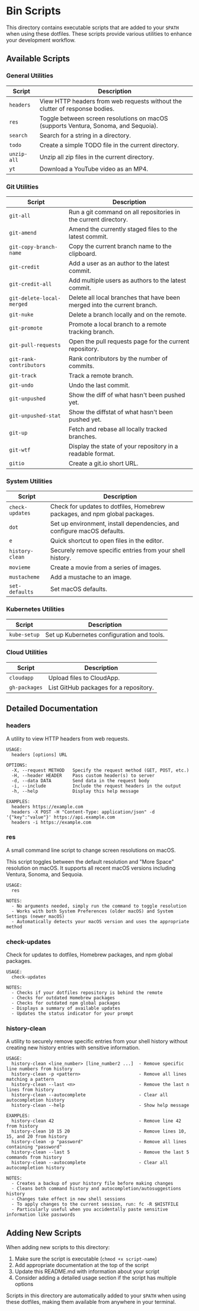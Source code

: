 # Bin Scripts

This directory contains executable scripts that are added to your `$PATH` when using these dotfiles. These scripts provide various utilities to enhance your development workflow.

## Available Scripts

### General Utilities

| Script | Description |
|--------|-------------|
| `headers` | View HTTP headers from web requests without the clutter of response bodies. |
| `res` | Toggle between screen resolutions on macOS (supports Ventura, Sonoma, and Sequoia). |
| `search` | Search for a string in a directory. |
| `todo` | Create a simple TODO file in the current directory. |
| `unzip-all` | Unzip all zip files in the current directory. |
| `yt` | Download a YouTube video as an MP4. |

### Git Utilities

| Script | Description |
|--------|-------------|
| `git-all` | Run a git command on all repositories in the current directory. |
| `git-amend` | Amend the currently staged files to the latest commit. |
| `git-copy-branch-name` | Copy the current branch name to the clipboard. |
| `git-credit` | Add a user as an author to the latest commit. |
| `git-credit-all` | Add multiple users as authors to the latest commit. |
| `git-delete-local-merged` | Delete all local branches that have been merged into the current branch. |
| `git-nuke` | Delete a branch locally and on the remote. |
| `git-promote` | Promote a local branch to a remote tracking branch. |
| `git-pull-requests` | Open the pull requests page for the current repository. |
| `git-rank-contributors` | Rank contributors by the number of commits. |
| `git-track` | Track a remote branch. |
| `git-undo` | Undo the last commit. |
| `git-unpushed` | Show the diff of what hasn't been pushed yet. |
| `git-unpushed-stat` | Show the diffstat of what hasn't been pushed yet. |
| `git-up` | Fetch and rebase all locally tracked branches. |
| `git-wtf` | Display the state of your repository in a readable format. |
| `gitio` | Create a git.io short URL. |

### System Utilities

| Script | Description |
|--------|-------------|
| `check-updates` | Check for updates to dotfiles, Homebrew packages, and npm global packages. |
| `dot` | Set up environment, install dependencies, and configure macOS defaults. |
| `e` | Quick shortcut to open files in the editor. |
| `history-clean` | Securely remove specific entries from your shell history. |
| `movieme` | Create a movie from a series of images. |
| `mustacheme` | Add a mustache to an image. |
| `set-defaults` | Set macOS defaults. |

### Kubernetes Utilities

| Script | Description |
|--------|-------------|
| `kube-setup` | Set up Kubernetes configuration and tools. |

### Cloud Utilities

| Script | Description |
|--------|-------------|
| `cloudapp` | Upload files to CloudApp. |
| `gh-packages` | List GitHub packages for a repository. |

## Detailed Documentation

### headers

A utility to view HTTP headers from web requests.

```
USAGE:
  headers [options] URL

OPTIONS:
  -X, --request METHOD   Specify the request method (GET, POST, etc.)
  -H, --header HEADER    Pass custom header(s) to server
  -d, --data DATA        Send data in the request body
  -i, --include          Include the request headers in the output
  -h, --help             Display this help message

EXAMPLES:
  headers https://example.com
  headers -X POST -H "Content-Type: application/json" -d '{"key":"value"}' https://api.example.com
  headers -i https://example.com
```

### res

A small command line script to change screen resolutions on macOS.

This script toggles between the default resolution and "More Space" resolution on macOS. It supports all recent macOS versions including Ventura, Sonoma, and Sequoia.

```
USAGE:
  res

NOTES:
  - No arguments needed, simply run the command to toggle resolution
  - Works with both System Preferences (older macOS) and System Settings (newer macOS)
  - Automatically detects your macOS version and uses the appropriate method
```

### check-updates

Check for updates to dotfiles, Homebrew packages, and npm global packages.

```
USAGE:
  check-updates

NOTES:
  - Checks if your dotfiles repository is behind the remote
  - Checks for outdated Homebrew packages
  - Checks for outdated npm global packages
  - Displays a summary of available updates
  - Updates the status indicator for your prompt
```

### history-clean

A utility to securely remove specific entries from your shell history without creating new history entries with sensitive information.

```
USAGE:
  history-clean <line_number> [line_number2 ...]  - Remove specific line numbers from history
  history-clean -p <pattern>                      - Remove all lines matching a pattern
  history-clean --last <n>                        - Remove the last n lines from history
  history-clean --autocomplete                    - Clear all autocompletion history
  history-clean --help                            - Show help message

EXAMPLES:
  history-clean 42                                - Remove line 42 from history
  history-clean 10 15 20                          - Remove lines 10, 15, and 20 from history
  history-clean -p "password"                     - Remove all lines containing "password"
  history-clean --last 5                          - Remove the last 5 commands from history
  history-clean --autocomplete                    - Clear all autocompletion history

NOTES:
  - Creates a backup of your history file before making changes
  - Cleans both command history and autocompletion/autosuggestions history
  - Changes take effect in new shell sessions
  - To apply changes to the current session, run: fc -R $HISTFILE
  - Particularly useful when you accidentally paste sensitive information like passwords
```

## Adding New Scripts

When adding new scripts to this directory:

1. Make sure the script is executable (`chmod +x script-name`)
2. Add appropriate documentation at the top of the script
3. Update this README.md with information about your script
4. Consider adding a detailed usage section if the script has multiple options

Scripts in this directory are automatically added to your `$PATH` when using these dotfiles, making them available from anywhere in your terminal. 
